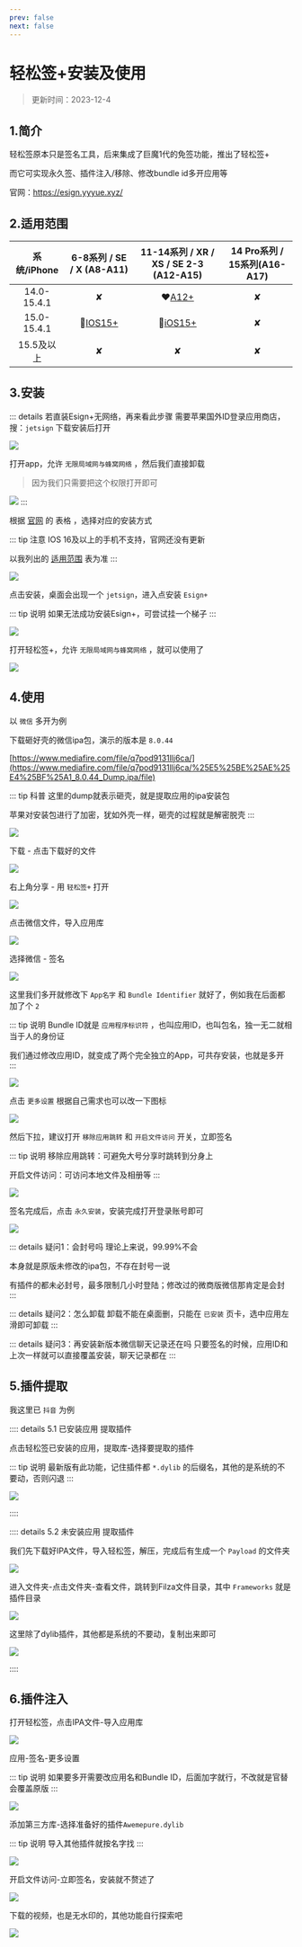 ```yaml
---
prev: false
next: false
---
```


# 轻松签+安装及使用

> 更新时间：2023-12-4


## 1.简介

轻松签原本只是签名工具，后来集成了巨魔1代的免签功能，推出了轻松签+

而它可实现永久签、插件注入/移除、修改bundle id多开应用等

官网：https://esign.yyyue.xyz/


## 2.适用范围


| 系统/iPhone | 6-8系列 / SE / X (A8-A11) | 11-14系列 / XR / XS / SE 2-3 (A12-A15) | 14 Pro系列 / 15系列(A16-A17) |
| :-: | :-: | :-: | :-: |
| 14.0-15.4.1 | ✘| :heart:[A12+](https://pan.yyyue.xyz/d/cache/arm64e.ipa) | ✘ |
| 15.0-15.4.1 | :green_heart:[IOS15+](https://pan.yyyue.xyz/d/cache/arm64.ipa) | :green_heart:[iOS15+](https://pan.yyyue.xyz/d/cache/arm64.ipa) | ✘ |
| 15.5及以上 | ✘ | ✘ | ✘ |



## 3.安装


::: details 若直装Esign+无网络，再来看此步骤
需要苹果国外ID登录应用商店，搜：`jetsign`  下载安装后打开


![](./esign-01.png)

打开app，允许 `无限局域网与蜂窝网络` ，然后我们直接卸载

> 因为我们只需要把这个权限打开即可


![](./esign-02.png)
:::

根据 [官网](https://esign.yyyue.xyz/) 的 表格 ，选择对应的安装方式

::: tip 注意
IOS 16及以上的手机不支持，官网还没有更新

以我列出的 [适用范围](#_2-适用范围) 表为准
:::

![](./esign-03.png)

点击安装，桌面会出现一个 `jetsign`，进入点安装 `Esign+`

::: tip 说明
如果无法成功安装Esign+，可尝试挂一个梯子
:::

![](./esign-04.png)


打开轻松签+，允许 `无限局域网与蜂窝网络` ，就可以使用了

![](./esign-05.png)






## 4.使用


以 `微信` 多开为例

下载砸好壳的微信ipa包，演示的版本是 `8.0.44`

[https://www.mediafire.com/file/q7pod9131llj6ca/](https://www.mediafire.com/file/q7pod9131llj6ca/%25E5%25BE%25AE%25E4%25BF%25A1_8.0.44_Dump.ipa/file)

::: tip 科普
这里的dump就表示砸壳，就是提取应用的ipa安装包

苹果对安装包进行了加密，犹如外壳一样，砸壳的过程就是解密脱壳
:::

![](./esign-06.png)

下载 - 点击下载好的文件

![](./esign-07.png)

右上角分享 - 用 `轻松签+` 打开

![](./esign-08.png)

点击微信文件，导入应用库

![](./esign-09.png)

选择微信 - 签名

![](./esign-10.png)

这里我们多开就修改下 `App名字` 和 `Bundle Identifier` 就好了，例如我在后面都加了个 `2`

::: tip 说明
Bundle ID就是 `应用程序标识符` ，也叫应用ID，也叫包名，独一无二就相当于人的身份证

我们通过修改应用ID，就变成了两个完全独立的App，可共存安装，也就是多开
:::

![](./esign-11.png)

点击 `更多设置` 根据自己需求也可以改一下图标

![](./esign-12.png)

然后下拉，建议打开 `移除应用跳转` 和 `开启文件访问` 开关，立即签名

::: tip 说明
移除应用跳转：可避免大号分享时跳转到分身上

开启文件访问：可访问本地文件及相册等
:::

![](./esign-13.png)

签名完成后，点击 `永久安装`，安装完成打开登录账号即可

![](./esign-14.png)




::: details 疑问1：会封号吗
理论上来说，99.99%不会

本身就是原版未修改的ipa包，不存在封号一说

有插件的都未必封号，最多限制几小时登陆；修改过的微商版微信那肯定是会封
:::

::: details 疑问2：怎么卸载
卸载不能在桌面删，只能在 `已安装` 页卡，选中应用左滑即可卸载
:::

::: details 疑问3：再安装新版本微信聊天记录还在吗
只要签名的时候，应用ID和上次一样就可以直接覆盖安装，聊天记录都在
:::





## 5.插件提取


我这里已 `抖音` 为例


:::: details 5.1 已安装应用 提取插件

点击轻松签已安装的应用，提取库-选择要提取的插件

::: tip 说明
最新版有此功能，记住插件都 `*.dylib` 的后缀名，其他的是系统的不要动，否则闪退
:::

![](./esign-15.png)

::::





:::: details 5.2 未安装应用 提取插件

我们先下载好IPA文件，导入轻松签，解压，完成后有生成一个 `Payload` 的文件夹

![](./esign-16.png)


进入文件夹-点击文件夹-查看文件，跳转到Filza文件目录，其中 `Frameworks` 就是插件目录

![](./esign-17.png)

这里除了dylib插件，其他都是系统的不要动，复制出来即可

![](./esign-18.png)


::::





## 6.插件注入



打开轻松签，点击IPA文件-导入应用库

![](./esign-19.png)


应用-签名-更多设置

::: tip 说明
如果要多开需要改应用名和Bundle ID，后面加字就行，不改就是官替会覆盖原版
:::

![](./esign-20.png)


添加第三方库-选择准备好的插件`Awemepure.dylib`

::: tip 说明
导入其他插件就按名字找
:::

![](./esign-21.png)


开启文件访问-立即签名，安装就不赘述了

![](./esign-22.png)


下载的视频，也是无水印的，其他功能自行探索吧


![](./esign-23.png)














